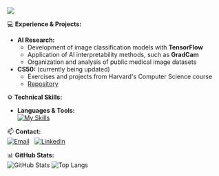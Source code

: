 <!-- Título animado -->
<img src="https://readme-typing-svg.demolab.com?font=Fira+Code&size=30&pause=1000&color=6A5ACD&center=true&vCenter=true&width=700&lines=Hey+there!+I'm+Raquel;Information+Systems+(4%2F8);Port+Technician" />

💻 **Experience & Projects:**  
- **AI Research:**  
  - Development of image classification models with **TensorFlow**  
  - Application of AI interpretability methods, such as **GradCam**  
  - Organization and analysis of public medical image datasets  
- **CS50:** (currently being updated)
  - Exercises and projects from Harvard's Computer Science course  
  - [Repository](https://github.com/RaquelNeres/CS50)

⚙️ **Technical Skills:**  
- **Languages & Tools:**  
  [![My Skills](https://skillicons.dev/icons?i=python,c,html,css,js,git,github,tensorflow,&perline=8)](https://skillicons.dev) 

📫 **Contact:**  
[![Email](https://img.shields.io/badge/Email-EA4335?style=for-the-badge&logo=gmail&logoColor=white)](mailto:raquelnascimentoneress@gmail.com) &nbsp;
[![LinkedIn](https://img.shields.io/badge/LinkedIn-0A66C2?style=for-the-badge&logo=linkedin&logoColor=white)](https://www.linkedin.com/in/raquel-neres-893a3b291/) &nbsp;

📊 **GitHub Stats:**  
![GitHub Stats](https://github-readme-stats.vercel.app/api?username=RaquelNeres&show_icons=true&theme=dark&rank_icon=github&include_all_commits=true) 
![Top Langs](https://github-readme-stats.vercel.app/api/top-langs/?username=RaquelNeres&layout=donut&theme=dark&count_private=true)
